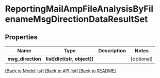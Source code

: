 # ReportingMailAmpFileAnalysisByFilenameMsgDirectionDataResultSet

## Properties
Name | Type | Description | Notes
------------ | ------------- | ------------- | -------------
**msg_direction** | **list[dict(str, object)]** |  | [optional] 

[[Back to Model list]](../README.md#documentation-for-models) [[Back to API list]](../README.md#documentation-for-api-endpoints) [[Back to README]](../README.md)

